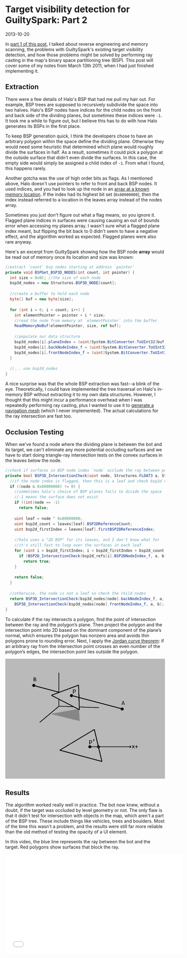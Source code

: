 # Target visibility detection for GuiltySpark: Part 2
<time>2013-10-20</time>

In [part 1 of this post](/posts/2013-10-20-guiltyspark-visibility-detection-part-1), I talked about reverse engineering and memory scanning, the problems with GuiltySpark's existing target visibility detection, and how those problems might be solved by performing ray casting in the map's binary space partitioning tree (BSP). This post will cover some of my notes from March 13th 2011, when I had just finished implementing it.

## Extraction
There were a few details of Halo's BSP that had me pull my hair out. For example, BSP trees are supposed to recursively subdivide the space into two halves. Halo's BSP nodes have indices for the child nodes on the front and back side of the dividing planes, but sometimes these indices were `-1`. It took me a while to figure out, but I believe this has to do with how Halo generates its BSPs in the first place.

To keep BSP generation quick, I think the developers chose to have an arbitrary polygon within the space define the dividing plane. Otherwise they would need some heuristic that determined which plane would roughly divide the surfaces in half. As a result, sometimes it could pick a polygon at the outside surface that didn't even divide the surfaces. In this case, the empty side would simply be assigned a child index of `-1`. From what I found, this happens rarely.

Another gotcha was the use of high order bits as flags. As I mentioned above, Halo doesn't use pointers to refer to front and back BSP nodes. It used indices, and you had to look up the node in an [array at a known memory location](bspmemory.jpg). If the index had its highest bit set (`0x80000000`), then the index instead referred to a location in the leaves array instead of the nodes array.

Sometimes you just don't figure out what a flag means, so you ignore it. Flagged plane indices in surfaces were causing causing an out of bounds error when accessing my planes array. I wasn't sure what a flagged plane index meant, but flipping the bit back to 0 didn't seem to have a negative effect, and the algorithm worked as expected. Flagged planes were also rare anyway.

Here's an excerpt from GuiltySpark showing how the BSP node **array** would be read out of memory once its location and size was known:

```cs
//extract `count` bsp nodes starting at address `pointer`
private void BSPGet_BSP3D_NODES(int count, int pointer) {
  int size = 0x0C; //the size of each node
  bsp3d_nodes = new Structures.BSP3D_NODE[count];

  //create a buffer to hold each node
  byte[] buf = new byte[size];

  for (int i = 0; i < count; i++) {
    int elementPointer = pointer + i * size;
    //read the node from memory at `elementPointer` into the buffer
    ReadMemoryNoBuf(elementPointer, size, ref buf);

    //populate our data structure
    bsp3d_nodes[i].planeIndex = (uint)System.BitConverter.ToUInt32(buf, 0x00);
    bsp3d_nodes[i].backNodeIndex_f = (uint)System.BitConverter.ToUInt32(buf, 0x04);
    bsp3d_nodes[i].frontNodeIndex_f = (uint)System.BitConverter.ToUInt32(buf, 0x08);
  }

  //... use bsp3d_nodes
}
```

A nice surprise was that the whole BSP extraction was fast--a blink of the eye. Theoretically, I could have implemented the tree traversal on Halo's in-memory BSP without extracting it to my own data structures. However, I thought that this might incur a performance overhead when I was repeatedly performing ray casting, plus I wanted to use it to [generate a navigation mesh](/posts/2013-10-20-guiltyspark-navigation) (which I never implemented). The actual calculations for the ray intersection are fast too.

## Occlusion Testing

When we've found a node where the dividing plane is between the bot and its target, we can't eliminate any more potential occluding surfaces and we have to start doing triangle-ray intersection tests on the convex surfaces in the leaves below the node.

```cs
//check if surfaces in BSP node index `node` occlude the ray between points `a` and `b`
private bool BSP3D_IntersectionCheck(uint node, Structures.FLOAT3 a, Structures.FLOAT3 b) {
  //if the node index is flagged, then this is a leaf and check bsp2d refs
  if ((node & 0x80000000) != 0) {
    //sometimes halo's choice of BSP planes fails to divide the space
    //-1 means the surface does not exist
    if ((int)node == -1)
      return false;

    uint leaf = node ^ 0x80000000;
    uint bsp2d_count = leaves[leaf].BSP2DReferenceCount;
    uint bsp2d_firstIndex = leaves[leaf].firstBSP2DReferenceIndex;

    //halo uses a "2D BSP" for its leaves, and I don't know what for
    //it's still fast to loop over the surfaces in each leaf
    for (uint i = bsp2d_firstIndex; i < bsp2d_firstIndex + bsp2d_count; i++) {
      if (BSP2D_IntersectionCheck(bsp2d_refs[i].BSP2DNodeIndex_f, a, b))
        return true;
    }

    return false;
  }

  //otherwise, the node is not a leaf so check the child nodes
  return BSP3D_IntersectionCheck(bsp3d_nodes[node].backNodeIndex_f, a, b) ||
    BSP3D_IntersectionCheck(bsp3d_nodes[node].frontNodeIndex_f, a, b);
}
```

To calculate if the ray intersects a polygon, find the point of intersection between the ray and the polygon’s plane. Then project the polygon and the intersection point into 2D based on the dominant component of the plane’s normal, which ensures the polygon has nonzero area and avoids thin polygons prone to rounding error. Next, I apply the [Jordan curve theorem](http://en.wikipedia.org/wiki/Jordan_curve_theorem): if an arbitrary ray from the intersection point crosses an even number of the polygon’s edges, the intersection point lies outside the polygon.

![](proj.jpg)

## Results
The algorithm worked really well in practice. The bot now knew, without a doubt, if the target was occluded by level geometry or not. The only flaw is that it didn't test for intersection with objects in the map, which aren't a part of the BSP tree. These include things like vehicles, trees and boulders. Most of the time this wasn't a problem, and the results were still far more reliable than the old method of testing the opacity of a UI element.

In this video, the blue line represents the ray between the bot and the target. Red polygons show surfaces that block the ray.
<iframe width="560" height="315" src="//www.youtube.com/embed/2UxXhVOmczY" frameborder="0" allowfullscreen></iframe>